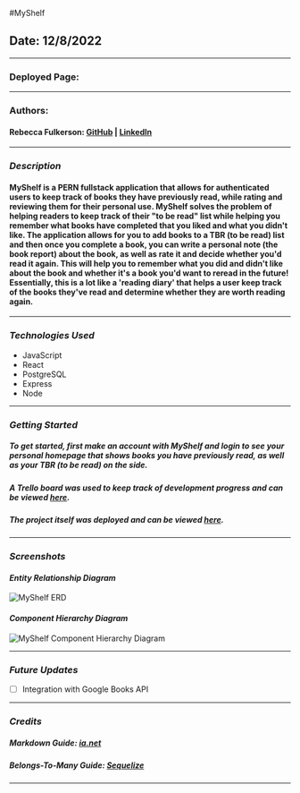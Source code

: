 #MyShelf

## **Date:** 12/8/2022

---

### **Deployed Page:** 

---

### **Authors:**

#### Rebecca Fulkerson: [GitHub](https://github.com/ralicynf) | [LinkedIn](https://www.linkedin.com/in/fulkersonrebecca/)

---

### **_Description_**

#### MyShelf is a PERN fullstack application that allows for authenticated users to keep track of books they have previously read, while rating and reviewing them for their personal use. MyShelf solves the problem of helping readers to keep track of their "to be read" list while helping you remember what books have completed that you liked and what you didn't like. The application allows for you to add books to a TBR (to be read) list and then once you complete a book, you can write a personal note (the book report) about the book, as well as rate it and decide whether you'd read it again. This will help you to remember what you did and didn't like about the book and whether it's a book you'd want to reread in the future! Essentially, this is a lot like a 'reading diary' that helps a user keep track of the books they've read and determine whether they are worth reading again.

---

### **_Technologies Used_**

- JavaScript
- React
- PostgreSQL
- Express
- Node

---

### **_Getting Started_**

##### To get started, first make an account with MyShelf and login to see your personal homepage that shows books you have previously read, as well as your TBR (to be read) on the side.

##### A Trello board was used to keep track of development progress and can be viewed [here]([https://trello.com/b/Vi9hiVsb/project-3-potlucky](https://trello.com/b/pcs2wwF3/myshelf)).

##### The project itself was deployed and can be viewed [here](url).

---

### **_Screenshots_**

#### _Entity Relationship Diagram_

![MyShelf ERD](https://i.imgur.com/St7F0Xk.png)

#### _Component Hierarchy Diagram_

![MyShelf Component Hierarchy Diagram](https://i.imgur.com/yBMznGQ.png)

---

### **_Future Updates_**

- [ ] Integration with Google Books API

---

### **_Credits_**

##### Markdown Guide: [ia.net](https://ia.net/writer/support/general/markdown-guide)

##### Belongs-To-Many Guide: [Sequelize](https://sequelize.org/v3/docs/associations/#belongs-to-many-associations)

---
